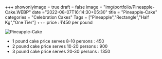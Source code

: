 +++
showonlyimage = true
draft = false
image = "img/portfolio/Pineapple-Cake.WEBP"
date ="2022-08-07T16:14:30+05:30"
title = "Pineapple-Cake"
categories = "Celebration Cakes"
Tags = ["Pineapple","Rectangle","Half Kg","One Tier"]
+++
price : ₹450 per pound
<!--more-->
![Pineapple-Cake](/img/portfolio/Pineapple-Cake.WEBP)
* 1 pound cake price serves 8-10 persons : 450
* 2 pound cake price serves 10-20 persons : 900
* 3 pound cake price serves 20-30 persons : 1350
